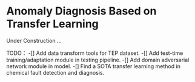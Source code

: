 # Anomaly Diagnosis Based on Transfer Learning

Under Construction ...

TODO：
-[] Add data transform tools for TEP dataset.
-[] Add test-time training/adaptation module in testing pipeline.
-[] Add domain adversarial network module in model.
-[] Find a SOTA transfer learning method in chemical fault detection and diagnosis.
